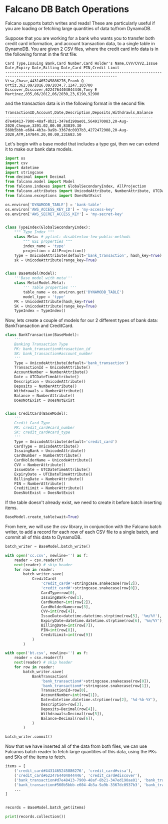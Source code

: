 # Falcano DB Batch Operations

Falcano supports batch writes and reads!
These are particularly useful if you are loading or fetching large quantities of data to/from DynamoDB.

Suppose that you are working for a bank who wants you to transfer both credit card information, and account transaction data, to a single table in DynamoDB. 
You are given 2 CSV files, where the credit card info data is in the following format in the first file:

```csv
Card Type,Issuing Bank,Card Number,Card Holder's Name,CVV/CVV2,Issue Date,Expiry Date,Billing Date,Card PIN,Credit Limit
------------------------------------------------------------------------------------------------------------------------
Visa,Chase,4431465245886276,Frank Q Ortiz,362,09/2016,09/2034,7,1247,103700
Discover,Discover,6224764404044446,Tony E Martinez,035,06/2012,06/2030,23,6190,92900
```
and the transaction data is in the following format in the second file:

```csv
TransactionID,Account,Date,Description,Deposits,Withdrawls,Balance
------------------------------------------------------------------
d7e48413-7900-48af-8b21-347ed190ae01,5649170083,20-Aug-2020,Cheque,3391.02,00.00,83839.30
560b5bbb-e604-4b3a-9a9b-3367dc0937b3,4272472908,20-Aug-2020,ATM,147844.20,00.00,231683.50
```

Let's begin with a base model that includes a type gsi, then we can extend it to make our bank data models.

```python
import os
import csv
import datetime
import stringcase
from decimal import Decimal
from falcano.model import Model
from falcano.indexes import GlobalSecondaryIndex, AllProjection
from falcano.attributes import UnicodeAttribute, NumberAttribute, UTCDateTimeAttribute
from falcano.exceptions import DoesNotExist

os.environ['DYNAMODB_TABLE'] = 'bank-table'
os.environ['AWS_ACCESS_KEY_ID'] = 'my-access-key'
os.environ['AWS_SECRET_ACCESS_KEY'] = 'my-secret-key'


class TypeIndex(GlobalSecondaryIndex):
    """ Type Index """
    class Meta: # pylint: disable=too-few-public-methods
        """ GSI properties """
        index_name = 'type'
        projection = AllProjection()
    Type = UnicodeAttribute(default='bank_transaction', hash_key=True)
    sk = UnicodeAttribute(range_key=True)


class BaseModel(Model):
    '''Base model with meta'''
    class Meta(Model.Meta):
        ''' Table properties '''
        table_name = os.environ.get('DYNAMODB_TABLE')
        model_type = 'type'
    PK = UnicodeAttribute(hash_key=True)
    SK = UnicodeAttribute(range_key=True)
    TypeIndex = TypeIndex()
```

Now, lets create a couple of models for our 2 different types of bank data: BankTransaction and CreditCard.

```python
class BankTransaction(BaseModel):
    '''
    Banking Transaction Type
    PK: bank_transaction#trasaction_id
    SK: bank_transaction#account_number
    '''
    Type = UnicodeAttribute(default='bank_transaction')
    TransactionId = UnicodeAttribute()
    AccountNumber = NumberAttribute()
    Date = UTCDateTimeAttribute()
    Description = UnicodeAttribute()
    Deposits = NumberAttribute()
    Withdrawals = NumberAttribute()
    Balance = NumberAttribute()
    DoesNotExist = DoesNotExist


class CreditCard(BaseModel):
    '''
    Credit Card Type
    PK: credit_card#card_number
    SK: credit_card#card_type
    '''
    Type = UnicodeAttribute(default='credit_card')
    CardType = UnicodeAttribute()
    IssuingBank = UnicodeAttribute()
    CardNumber = NumberAttribute()
    CardHolderName = UnicodeAttribute()
    CVV = NumberAttribute()
    IssueDate = UTCDateTimeAttribute()
    ExpiryDate = UTCDateTimeAttribute()
    BillingDate = NumberAttribute()
    PIN = NumberAttribute()
    CreditLimit = NumberAttribute()
    DoesNotExist = DoesNotExist

```
If the table doesn't already exist, we need to create it before batch inserting items. 

```python
BaseModel.create_table(wait=True)
```
From here, we will use the csv library, in conjunction with the Falcano batch writer, to add a record for each row of each CSV file to a single batch, and commit all of this data to DynamoDB. 

```python
batch_writer = BaseModel.batch_write()

with open('cc.csv', newline='') as f:
    reader = csv.reader(f)
    next(reader) # skip header
    for row in reader:
        batch_writer.save(
            CreditCard(
                'credit_card#'+stringcase.snakecase(row[2]),
                'credit_card#'+stringcase.snakecase(row[0]),
                CardType=row[0],
                IssuingBank=row[1],
                CardNumber=int(row[2]),
                CardHolderName=row[3],
                CVV=int(row[4]),
                IssueDate=datetime.datetime.strptime(row[5], '%m/%Y'),
                ExpiryDate=datetime.datetime.strptime(row[6], '%m/%Y'),
                BillingDate=int(row[7]),
                PIN=int(row[8]),
                CreditLimit=int(row[9])
            )
        )

with open('bt.csv', newline='') as f:
    reader = csv.reader(f)
    next(reader) # skip header
    for row in reader:
        batch_writer.save(
            BankTransaction(
                'bank_transaction#'+stringcase.snakecase(row[0]),
                'bank_transaction#'+stringcase.snakecase(row[1]),
                TransactionId=row[0],
                AccountNumber=int(row[1]),
                Date=datetime.datetime.strptime(row[2], '%d-%b-%Y'),
                Description=row[3],
                Deposits=Decimal(row[4]),
                Withdrawals=Decimal(row[5]),
                Balance=Decimal(row[6]),
            )
        )

batch_writer.commit()
```

Now that we have inserted all of the data from both files, we can use Falcanos batch reader to fetch large quantities of this data, using the PKs and SKs of the items to fetch. 
 
```python
items = [
    ('credit_card#4431465245886276', 'credit_card#visa'),
    ('credit_card#6224764404044446', 'credit_card#discover'),
    ('bank_transaction#d7e48413-7900-48af-8b21-347ed190ae01', 'bank_transaction#5649170083'),
    ('bank_transaction#560b5bbb-e604-4b3a-9a9b-3367dc0937b3', 'bank_transaction#4272472908'),
    ...
]


records = BaseModel.batch_get(items)

print(records.collection())

```
